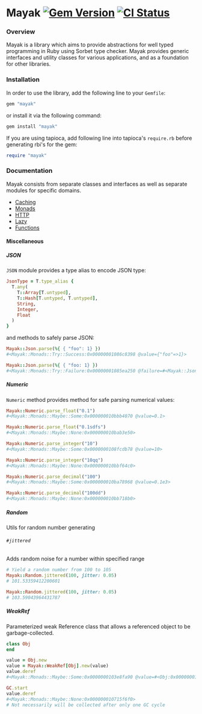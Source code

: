 [gem]: https://rubygems.org/gems/mayak
[actions]: https://github.com/dnvkv/mayak/actions

# Mayak [![Gem Version](https://badge.fury.io/rb/mayak.svg)][gem] [![CI Status](https://github.com/dnvkv/mayak/actions/workflows/ci.yml/badge.svg)][actions]

### Overview

Mayak is a library which aims to provide abstractions for well typed programming in Ruby using Sorbet type checker. Mayak provides generic interfaces and utility classes for various applications, and as a foundation for other libraries.

### Installation

In order to use the library, add the following line to your `Gemfile`:

```ruby
gem "mayak"
```
or install it via the following command:
```ruby
gem install "mayak"
```

If you are using tapioca, add following line into tapioca's `require.rb` before generating rbi's for the gem:

```ruby
require "mayak"
```

### Documentation

Mayak consists from separate classes and interfaces as well as separate modules for specific domains.

* [Caching](./docs/caching.md)
* [Monads](./docs/monads.md)
* [HTTP](./docs/http.md)
* [Lazy](./docs/lazy.md)
* [Functions](./docs/function.md)

#### Miscellaneous

##### JSON

`JSON` module provides a type alias to encode JSON type:

```ruby
JsonType = T.type_alias {
  T.any(
    T::Array[T.untyped],
    T::Hash[T.untyped, T.untyped],
    String,
    Integer,
    Float
  )
}
```

and methods to safely parse JSON:

```ruby
Mayak::Json.parse(%{ { "foo": 1} })
#<Mayak::Monads::Try::Success:0x00000001086c8398 @value={"foo"=>1}>

Mayak::Json.parse(%{ { "foo: 1} })
#<Mayak::Monads::Try::Failure:0x00000001085ea250 @failure=#<Mayak::Json::ParsingError: unexpected token at '{ "foo: 1} '>>
```

##### Numeric

`Numeric` method provides method for safe parsing numerical values:

```ruby
Mayak::Numeric.parse_float("0.1")
#<Mayak::Monads::Maybe::Some:0x000000010bbb4070 @value=0.1>

Mayak::Numeric.parse_float("0.1sdfs")
#<Mayak::Monads::Maybe::None:0x000000010bab3e50>

Mayak::Numeric.parse_integer("10")
#<Mayak::Monads::Maybe::Some:0x0000000108fcdb78 @value=10>

Mayak::Numeric.parse_integer("10qq")
#<Mayak::Monads::Maybe::None:0x000000010bbf64c0>

Mayak::Numeric.parse_decimal("100")
#<Mayak::Monads::Maybe::Some:0x000000010ba78968 @value=0.1e3>

Mayak::Numeric.parse_decimal("100dd")
#<Mayak::Monads::Maybe::None:0x000000010bb718b0>
```

##### Random

Utils for random number generating

###### `#jittered`

Adds random noise for a number within specified range

```ruby
# Yield a random number from 100 to 105
Mayak::Random.jittered(100, jitter: 0.05)
# 101.53359412200601

Mayak::Random.jittered(100, jitter: 0.05)
# 103.59043964431787
```

##### WeakRef

Parameterized weak Reference class that allows a referenced object to be garbage-collected.

```ruby
class Obj
end

value = Obj.new
value = Mayak::WeakRef[Obj].new(value)
value.deref
#<Mayak::Monads::Maybe::Some:0x0000000103e8fa90 @value=#<Obj:0x000000010721de48>>

GC.start
value.deref
#<Mayak::Monads::Maybe::None:0x000000010715f6f0>
# Not necessarily will be collected after only one GC cycle
```